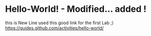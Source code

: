 # Hello-World! - Modified... added !
this is New Line
used this good link for the first Lab ;) https://guides.github.com/activities/hello-world/
